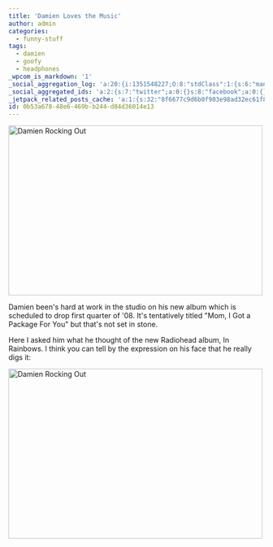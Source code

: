 ```yaml
---
title: 'Damien Loves the Music'
author: admin
categories:
  - funny-stuff
tags:
  - damien
  - goofy
  - headphones
_wpcom_is_markdown: '1'
_social_aggregation_log: 'a:20:{i:1351548227;O:8:"stdClass":1:{s:6:"manual";s:0:"";}i:1351550075;O:8:"stdClass":1:{s:6:"manual";s:0:"";}i:1351552797;O:8:"stdClass":1:{s:6:"manual";s:0:"";}i:1351557547;O:8:"stdClass":1:{s:6:"manual";s:0:"";}i:1351565592;O:8:"stdClass":1:{s:6:"manual";s:0:"";}i:1351580808;O:8:"stdClass":1:{s:6:"manual";s:0:"";}i:1351610878;O:8:"stdClass":1:{s:6:"manual";s:0:"";}i:1351655184;O:8:"stdClass":1:{s:6:"manual";s:0:"";}i:1351743746;O:8:"stdClass":1:{s:6:"manual";s:0:"";}i:1351917059;O:8:"stdClass":1:{s:6:"manual";s:0:"";}i:1371995567;O:8:"stdClass":2:{s:6:"manual";b:0;s:5:"items";a:0:{}}i:1372016192;O:8:"stdClass":2:{s:6:"manual";b:0;s:5:"items";a:0:{}}i:1372032913;O:8:"stdClass":2:{s:6:"manual";b:0;s:5:"items";a:0:{}}i:1372042766;O:8:"stdClass":2:{s:6:"manual";b:0;s:5:"items";a:0:{}}i:1372153455;O:8:"stdClass":2:{s:6:"manual";b:0;s:5:"items";a:0:{}}i:1372308330;O:8:"stdClass":2:{s:6:"manual";b:0;s:5:"items";a:0:{}}i:1372569916;O:8:"stdClass":2:{s:6:"manual";b:0;s:5:"items";a:0:{}}i:1372887166;O:8:"stdClass":2:{s:6:"manual";b:0;s:5:"items";a:0:{}}i:1373058346;O:8:"stdClass":2:{s:6:"manual";b:0;s:5:"items";a:0:{}}i:1373231746;O:8:"stdClass":2:{s:6:"manual";b:0;s:5:"items";a:0:{}}}'
_social_aggregated_ids: 'a:2:{s:7:"twitter";a:0:{}s:8:"facebook";a:0:{}}'
_jetpack_related_posts_cache: 'a:1:{s:32:"8f6677c9d6b0f903e98ad32ec61f8deb";a:2:{s:7:"expires";i:1515548213;s:7:"payload";a:3:{i:0;a:1:{s:2:"id";i:211;}i:1;a:1:{s:2:"id";i:174;}i:2;a:1:{s:2:"id";i:201;}}}}'
id: 0b53a678-48e6-469b-b244-d84d36014e13
---
```

<p><a href="http://www.flickr.com/photos/lemon/1807826803/" class="tt-flickr"><img src="http://farm3.static.flickr.com/2128/1807826803_700bebe869.jpg" alt="Damien Rocking Out" width="500" height="334" border="0" /></a></p>
<p>Damien been's hard at work in the studio on his new album which is scheduled to drop first quarter of '08.  It's tentatively titled "Mom, I Got a Package For You" but that's not set in stone.</p>
<p>Here I asked him what he thought of the new Radiohead album, In Rainbows.  I think you can tell by the expression on his face that he really digs it:</p>
<p><a href="http://www.flickr.com/photos/lemon/1808678602/" class="tt-flickr"><img src="http://farm3.static.flickr.com/2361/1808678602_9be9dc04d9.jpg" alt="Damien Rocking Out" width="500" height="334" border="0" /></a></p>
